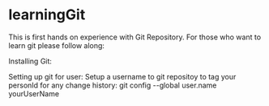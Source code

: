 # learningGit

This is first hands on experience with Git Repository. For those who want to learn git please follow along:

Installing Git:

Setting up git for user:
Setup a username to git repositoy to tag your personId for any change history:
git config --global user.name yourUserName

